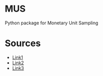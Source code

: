 # MUS
Python package for Monetary Unit Sampling

# Sources
- [Link1](https://download.belastingdienst.nl/belastingdienst/docs/cab_dv4221z3fd.pdf)
- [Link2](https://cplusglobal.wordpress.com/2014/04/15/monetary-unit-sampling-mus/)
- [Link3](https://www.sciencedirect.com/science/article/pii/S0888613X00000463)
